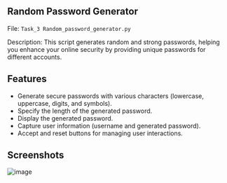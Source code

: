 ## Random Password Generator

File: `Task_3 Random_password_generator.py`

Description: This script generates random and strong passwords, helping you enhance your online security by providing unique passwords for different accounts.

## Features

- Generate secure passwords with various characters (lowercase, uppercase, digits, and symbols).
- Specify the length of the generated password.
- Display the generated password.
- Capture user information (username and generated password).
- Accept and reset buttons for managing user interactions.

## Screenshots
![image](https://github.com/vijay-kumar-001/CODSOFT/assets/101616422/f5a4c7b9-01fd-4664-83ab-6b04c2f988e3)
